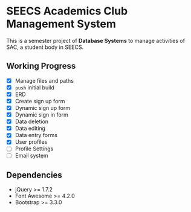 SEECS Academics Club Management System
======
This is a semester project of **Database Systems** to manage activities of SAC, a student body in SEECS. <br/>

Working Progress
-------
- [x] Manage files and paths
- [x] `push` initial build
- [x] ERD
- [x] Create sign up form
- [x] Dynamic sign up form
- [x] Dynamic sign in form
- [x] Data deletion
- [x] Data editing
- [x] Data entry forms
- [x] User profiles
- [ ] Profile Settings
- [ ] Email system

Dependencies
------
* jQuery >= 1.7.2
* Font Awesome >= 4.2.0
* Bootstrap >= 3.3.0